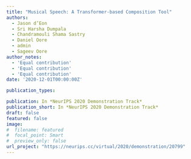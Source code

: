 ```yaml
---
title: "Musical Speech: A Transformer-based Composition Tool"
authors:
  - Jason d’Eon 
  - Sri Harsha Dumpala
  - Chandramouli Shama Sastry
  - Daniel Oore 
  - admin 
  - Sageev Oore
author_notes:
  - 'Equal contribution'
  - 'Equal contribution'
  - 'Equal contribution'
date: '2020-12-01T00:00:00Z'

publication_types:

publication: In *NeurIPS 2020 Demonstration Track*
publication_short: In *NeurIPS 2020 Demonstration Track*
draft: false
featured: false
image:
#  filename: featured
#  focal_point: Smart
#  preview_only: false
url_project: "https://neurips.cc/virtual/2020/demonstration/20799"
---
```

